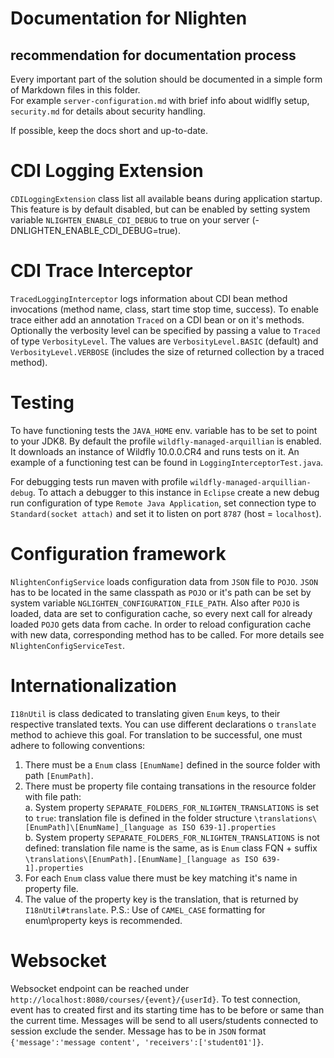 # Documentation for Nlighten

## recommendation for documentation process

Every important part of the solution should be documented in a simple form of Markdown files in this folder.  
For example `server-configuration.md` with brief info about widlfly setup, `security.md` for details about security handling.

If possible, keep the docs short and up-to-date. 

# CDI Logging Extension

`CDILoggingExtension` class list all available beans during application startup. This feature is by default disabled, but can be enabled by setting system variable `NLIGHTEN_ENABLE_CDI_DEBUG` to true on your server (-DNLIGHTEN_ENABLE_CDI_DEBUG=true).

# CDI Trace Interceptor

`TracedLoggingInterceptor` logs information about CDI bean method invocations (method name, class, start time stop time, success). To enable trace either add an annotation `Traced` on a CDI bean or on it's methods. Optionally the verbosity level can be specified by passing a value to `Traced` of type `VerbosityLevel`. The values are `VerbosityLevel.BASIC` (default) and `VerbosityLevel.VERBOSE` (includes the size of returned collection by a traced method).

# Testing

To have functioning tests the `JAVA_HOME` env. variable has to be set to point to your JDK8. By default the profile `wildfly-managed-arquillian` is enabled. It downloads an instance of Wildfly 10.0.0.CR4 and runs tests on it. An example of a functioning test can be found in `LoggingInterceptorTest.java`.

For debugging tests run maven with profile `wildfly-managed-arquillian-debug`. To attach a debugger to this instance in `Eclipse` create a new debug run configuration of type `Remote Java Application`, set connection type to `Standard(socket attach)` and set it to listen on port `8787` (host = `localhost`).

# Configuration framework

`NlightenConfigService` loads configuration data from `JSON` file to `POJO`. `JSON` has to be located in the same classpath as `POJO` or it's path can be set by system variable `NGLIGHTEN_CONFIGURATION_FILE_PATH`. Also after `POJO` is loaded, data are set to configuration cache, so every next call for already loaded `POJO` gets data from cache. In order to reload configuration cache with new data, corresponding method has to be called. For more details see `NlightenConfigServiceTest`.

# Internationalization
`I18nUtil` is class dedicated to translating given `Enum` keys, to their respective translated texts.
You can use different declarations o `translate` method to achieve this goal. For translation to be successful, one must adhere to following conventions:
1. There must be a `Enum` class `[EnumName]` defined in the source folder with path `[EnumPath]`.
2. There must be property file containg transations in the resource folder with file path:	
	a. System property `SEPARATE_FOLDERS_FOR_NLIGHTEN_TRANSLATIONS` is set to `true`:
		translation file is defined in the folder structure
	`\translations\[EnumPath]\[EnumName]_[language as ISO 639-1].properties`	
	b. System property `SEPARATE_FOLDERS_FOR_NLIGHTEN_TRANSLATIONS` is not defined:
		translation file name is the same, as is `Enum` class FQN + suffix
	`\translations\[EnumPath].[EnumName]_[language as ISO 639-1].properties`	
3. For each `Enum` class value there must be key matching it's name in property file.
4. The value of the property key is the translation, that is returned by `I18nUtil#translate`.
P.S.: Use of `CAMEL_CASE` formatting for enum\property keys is recommended.		

# Websocket

Websocket endpoint can be reached under `http://localhost:8080/courses/{event}/{userId}`. To test connection, event has to created first and its starting time has to be before or same than the current time. Messages will be send to all users/students connected to session exclude the sender. Message has to be in `JSON` format `{'message':'message content', 'receivers':['student01']}`.
